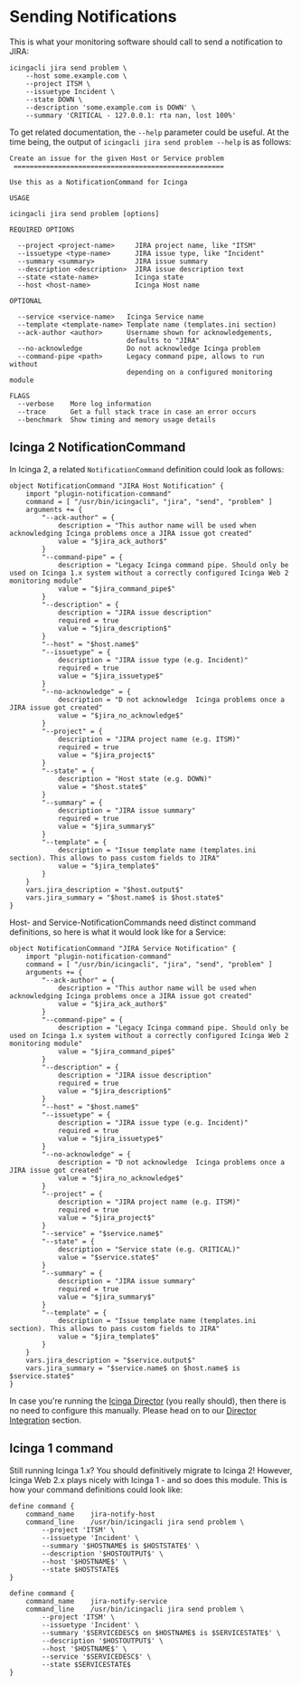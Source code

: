 Sending Notifications
=====================

This is what your monitoring software should call to send a notification to JIRA:

    icingacli jira send problem \
        --host some.example.com \
        --project ITSM \
        --issuetype Incident \
        --state DOWN \
        --description 'some.example.com is DOWN' \
        --summary 'CRITICAL - 127.0.0.1: rta nan, lost 100%'

To get related documentation, the `--help` parameter could be useful. At the
time being, the output of `icingacli jira send problem --help` is as follows:

```
Create an issue for the given Host or Service problem
 ====================================================

Use this as a NotificationCommand for Icinga

USAGE

icingacli jira send problem [options]

REQUIRED OPTIONS

  --project <project-name>     JIRA project name, like "ITSM"
  --issuetype <type-name>      JIRA issue type, like "Incident"
  --summary <summary>          JIRA issue summary
  --description <description>  JIRA issue description text
  --state <state-name>         Icinga state
  --host <host-name>           Icinga Host name

OPTIONAL

  --service <service-name>   Icinga Service name
  --template <template-name> Template name (templates.ini section)
  --ack-author <author>      Username shown for acknowledgements,
                             defaults to "JIRA"
  --no-acknowledge           Do not acknowledge Icinga problem
  --command-pipe <path>      Legacy command pipe, allows to run without
                             depending on a configured monitoring module

FLAGS
  --verbose    More log information
  --trace      Get a full stack trace in case an error occurs
  --benchmark  Show timing and memory usage details
```

Icinga 2 NotificationCommand
----------------------------

In Icinga 2, a related `NotificationCommand` definition could look as follows:

```
object NotificationCommand "JIRA Host Notification" {
    import "plugin-notification-command"
    command = [ "/usr/bin/icingacli", "jira", "send", "problem" ]
    arguments += {
        "--ack-author" = {
            description = "This author name will be used when acknowledging Icinga problems once a JIRA issue got created"
            value = "$jira_ack_author$"
        }
        "--command-pipe" = {
            description = "Legacy Icinga command pipe. Should only be used on Icinga 1.x system without a correctly configured Icinga Web 2 monitoring module"
            value = "$jira_command_pipe$"
        }
        "--description" = {
            description = "JIRA issue description"
            required = true
            value = "$jira_description$"
        }
        "--host" = "$host.name$"
        "--issuetype" = {
            description = "JIRA issue type (e.g. Incident)"
            required = true
            value = "$jira_issuetype$"
        }
        "--no-acknowledge" = {
            description = "D not acknowledge  Icinga problems once a JIRA issue got created"
            value = "$jira_no_acknowledge$"
        }
        "--project" = {
            description = "JIRA project name (e.g. ITSM)"
            required = true
            value = "$jira_project$"
        }
        "--state" = {
            description = "Host state (e.g. DOWN)"
            value = "$host.state$"
        }
        "--summary" = {
            description = "JIRA issue summary"
            required = true
            value = "$jira_summary$"
        }
        "--template" = {
            description = "Issue template name (templates.ini section). This allows to pass custom fields to JIRA"
            value = "$jira_template$"
        }
    }
    vars.jira_description = "$host.output$"
    vars.jira_summary = "$host.name$ is $host.state$"
}
```

Host- and Service-NotificationCommands need distinct command definitions, so here
is what it would look like for a Service:

```
object NotificationCommand "JIRA Service Notification" {
    import "plugin-notification-command"
    command = [ "/usr/bin/icingacli", "jira", "send", "problem" ]
    arguments += {
        "--ack-author" = {
            description = "This author name will be used when acknowledging Icinga problems once a JIRA issue got created"
            value = "$jira_ack_author$"
        }
        "--command-pipe" = {
            description = "Legacy Icinga command pipe. Should only be used on Icinga 1.x system without a correctly configured Icinga Web 2 monitoring module"
            value = "$jira_command_pipe$"
        }
        "--description" = {
            description = "JIRA issue description"
            required = true
            value = "$jira_description$"
        }
        "--host" = "$host.name$"
        "--issuetype" = {
            description = "JIRA issue type (e.g. Incident)"
            required = true
            value = "$jira_issuetype$"
        }
        "--no-acknowledge" = {
            description = "D not acknowledge  Icinga problems once a JIRA issue got created"
            value = "$jira_no_acknowledge$"
        }
        "--project" = {
            description = "JIRA project name (e.g. ITSM)"
            required = true
            value = "$jira_project$"
        }
        "--service" = "$service.name$"
        "--state" = {
            description = "Service state (e.g. CRITICAL)"
            value = "$service.state$"
        }
        "--summary" = {
            description = "JIRA issue summary"
            required = true
            value = "$jira_summary$"
        }
        "--template" = {
            description = "Issue template name (templates.ini section). This allows to pass custom fields to JIRA"
            value = "$jira_template$"
        }
    }
    vars.jira_description = "$service.output$"
    vars.jira_summary = "$service.name$ on $host.name$ is $service.state$"
}
```

In case you're running the [Icinga Director](https://github.com/Icinga/icingaweb2-module-director)
(you really should), then there is no need to configure this manually. Please
head on to our [Director Integration](12-Director-Integration.md) section.

Icinga 1 command
----------------

Still running Icinga 1.x? You should definitively migrate to Icinga 2! However,
Icinga Web 2.x plays nicely with Icinga 1 - and so does this module. This is how
your command definitions could look like:

```
define command {
    command_name    jira-notify-host
    command_line    /usr/bin/icingacli jira send problem \
        --project 'ITSM' \
        --issuetype 'Incident' \
        --summary '$HOSTNAME$ is $HOSTSTATE$' \
        --description '$HOSTOUTPUT$' \
        --host '$HOSTNAME$' \
        --state $HOSTSTATE$
}

define command {
    command_name    jira-notify-service
    command_line    /usr/bin/icingacli jira send problem \
        --project 'ITSM' \
        --issuetype 'Incident' \
        --summary '$SERVICEDESC$ on $HOSTNAME$ is $SERVICESTATE$' \
        --description '$HOSTOUTPUT$' \
        --host '$HOSTNAME$' \
        --service '$SERVICEDESC$' \
        --state $SERVICESTATE$
}
```
